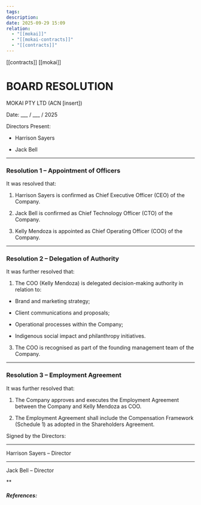 ```yaml
---
tags:
description:
date: 2025-09-29 15:09
relation:
  - "[[mokai]]"
  - "[[mokai-contracts]]"
  - "[[contracts]]"
---
```

[[contracts]] [[mokai]]


# BOARD RESOLUTION

MOKAI PTY LTD (ACN [insert])

Date: ___ / ___ / 2025

Directors Present:

- Harrison Sayers


- Jack Bell



---

### Resolution 1 – Appointment of Officers

It was resolved that:

1. Harrison Sayers is confirmed as Chief Executive Officer (CEO) of the Company.


2. Jack Bell is confirmed as Chief Technology Officer (CTO) of the Company.


3. Kelly Mendoza is appointed as Chief Operating Officer (COO) of the Company.



---

### Resolution 2 – Delegation of Authority

It was further resolved that:

1. The COO (Kelly Mendoza) is delegated decision-making authority in relation to:



- Brand and marketing strategy;


- Client communications and proposals;


- Operational processes within the Company;


- Indigenous social impact and philanthropy initiatives.



3. The COO is recognised as part of the founding management team of the Company.



---

### Resolution 3 – Employment Agreement

It was further resolved that:

1. The Company approves and executes the Employment Agreement between the Company and Kelly Mendoza as COO.


2. The Employment Agreement shall include the Compensation Framework (Schedule 1) as adopted in the Shareholders Agreement.







Signed by the Directors:



---

Harrison Sayers – Director





---

Jack Bell – Director


**











##### References:
